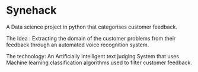 # Synehack
A Data science project in python that categorises customer feedback.

The Idea :
Extracting the domain of the customer problems from their feedback through an automated voice recognition system.

The technology:
An Artificially Intelligent text judging System that uses Machine learning classification algorithms used to filter customer feedback.

